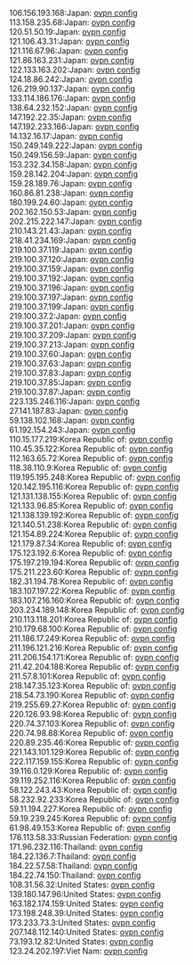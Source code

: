 106.156.193.168:Japan: [ovpn config](vpn/106_156_193_168.ovpn)  
113.158.235.68:Japan: [ovpn config](vpn/113_158_235_68.ovpn)  
120.51.50.19:Japan: [ovpn config](vpn/120_51_50_19.ovpn)  
121.106.43.31:Japan: [ovpn config](vpn/121_106_43_31.ovpn)  
121.116.67.96:Japan: [ovpn config](vpn/121_116_67_96.ovpn)  
121.86.163.231:Japan: [ovpn config](vpn/121_86_163_231.ovpn)  
122.133.163.202:Japan: [ovpn config](vpn/122_133_163_202.ovpn)  
124.18.86.242:Japan: [ovpn config](vpn/124_18_86_242.ovpn)  
126.219.90.137:Japan: [ovpn config](vpn/126_219_90_137.ovpn)  
133.114.186.176:Japan: [ovpn config](vpn/133_114_186_176.ovpn)  
138.64.232.152:Japan: [ovpn config](vpn/138_64_232_152.ovpn)  
147.192.22.35:Japan: [ovpn config](vpn/147_192_22_35.ovpn)  
147.192.233.166:Japan: [ovpn config](vpn/147_192_233_166.ovpn)  
14.132.16.17:Japan: [ovpn config](vpn/14_132_16_17.ovpn)  
150.249.149.222:Japan: [ovpn config](vpn/150_249_149_222.ovpn)  
150.249.156.59:Japan: [ovpn config](vpn/150_249_156_59.ovpn)  
153.232.34.158:Japan: [ovpn config](vpn/153_232_34_158.ovpn)  
159.28.142.204:Japan: [ovpn config](vpn/159_28_142_204.ovpn)  
159.28.189.76:Japan: [ovpn config](vpn/159_28_189_76.ovpn)  
160.86.81.238:Japan: [ovpn config](vpn/160_86_81_238.ovpn)  
180.199.24.60:Japan: [ovpn config](vpn/180_199_24_60.ovpn)  
202.162.150.53:Japan: [ovpn config](vpn/202_162_150_53.ovpn)  
202.215.222.147:Japan: [ovpn config](vpn/202_215_222_147.ovpn)  
210.143.21.43:Japan: [ovpn config](vpn/210_143_21_43.ovpn)  
218.41.234.169:Japan: [ovpn config](vpn/218_41_234_169.ovpn)  
219.100.37.119:Japan: [ovpn config](vpn/219_100_37_119.ovpn)  
219.100.37.120:Japan: [ovpn config](vpn/219_100_37_120.ovpn)  
219.100.37.159:Japan: [ovpn config](vpn/219_100_37_159.ovpn)  
219.100.37.192:Japan: [ovpn config](vpn/219_100_37_192.ovpn)  
219.100.37.196:Japan: [ovpn config](vpn/219_100_37_196.ovpn)  
219.100.37.197:Japan: [ovpn config](vpn/219_100_37_197.ovpn)  
219.100.37.199:Japan: [ovpn config](vpn/219_100_37_199.ovpn)  
219.100.37.2:Japan: [ovpn config](vpn/219_100_37_2.ovpn)  
219.100.37.201:Japan: [ovpn config](vpn/219_100_37_201.ovpn)  
219.100.37.209:Japan: [ovpn config](vpn/219_100_37_209.ovpn)  
219.100.37.213:Japan: [ovpn config](vpn/219_100_37_213.ovpn)  
219.100.37.60:Japan: [ovpn config](vpn/219_100_37_60.ovpn)  
219.100.37.63:Japan: [ovpn config](vpn/219_100_37_63.ovpn)  
219.100.37.83:Japan: [ovpn config](vpn/219_100_37_83.ovpn)  
219.100.37.85:Japan: [ovpn config](vpn/219_100_37_85.ovpn)  
219.100.37.87:Japan: [ovpn config](vpn/219_100_37_87.ovpn)  
223.135.246.116:Japan: [ovpn config](vpn/223_135_246_116.ovpn)  
27.141.187.83:Japan: [ovpn config](vpn/27_141_187_83.ovpn)  
59.138.102.168:Japan: [ovpn config](vpn/59_138_102_168.ovpn)  
61.192.154.243:Japan: [ovpn config](vpn/61_192_154_243.ovpn)  
110.15.177.219:Korea Republic of: [ovpn config](vpn/110_15_177_219.ovpn)  
110.45.35.122:Korea Republic of: [ovpn config](vpn/110_45_35_122.ovpn)  
112.163.65.72:Korea Republic of: [ovpn config](vpn/112_163_65_72.ovpn)  
118.38.110.9:Korea Republic of: [ovpn config](vpn/118_38_110_9.ovpn)  
119.195.195.248:Korea Republic of: [ovpn config](vpn/119_195_195_248.ovpn)  
120.142.195.116:Korea Republic of: [ovpn config](vpn/120_142_195_116.ovpn)  
121.131.138.155:Korea Republic of: [ovpn config](vpn/121_131_138_155.ovpn)  
121.133.96.85:Korea Republic of: [ovpn config](vpn/121_133_96_85.ovpn)  
121.138.139.192:Korea Republic of: [ovpn config](vpn/121_138_139_192.ovpn)  
121.140.51.238:Korea Republic of: [ovpn config](vpn/121_140_51_238.ovpn)  
121.154.89.224:Korea Republic of: [ovpn config](vpn/121_154_89_224.ovpn)  
121.179.87.34:Korea Republic of: [ovpn config](vpn/121_179_87_34.ovpn)  
175.123.192.6:Korea Republic of: [ovpn config](vpn/175_123_192_6.ovpn)  
175.197.219.194:Korea Republic of: [ovpn config](vpn/175_197_219_194.ovpn)  
175.211.223.60:Korea Republic of: [ovpn config](vpn/175_211_223_60.ovpn)  
182.31.194.78:Korea Republic of: [ovpn config](vpn/182_31_194_78.ovpn)  
183.107.197.22:Korea Republic of: [ovpn config](vpn/183_107_197_22.ovpn)  
183.107.216.160:Korea Republic of: [ovpn config](vpn/183_107_216_160.ovpn)  
203.234.189.148:Korea Republic of: [ovpn config](vpn/203_234_189_148.ovpn)  
210.113.118.201:Korea Republic of: [ovpn config](vpn/210_113_118_201.ovpn)  
210.179.68.100:Korea Republic of: [ovpn config](vpn/210_179_68_100.ovpn)  
211.186.17.249:Korea Republic of: [ovpn config](vpn/211_186_17_249.ovpn)  
211.196.121.216:Korea Republic of: [ovpn config](vpn/211_196_121_216.ovpn)  
211.206.154.171:Korea Republic of: [ovpn config](vpn/211_206_154_171.ovpn)  
211.42.204.188:Korea Republic of: [ovpn config](vpn/211_42_204_188.ovpn)  
211.57.8.101:Korea Republic of: [ovpn config](vpn/211_57_8_101.ovpn)  
218.147.35.123:Korea Republic of: [ovpn config](vpn/218_147_35_123.ovpn)  
218.54.73.190:Korea Republic of: [ovpn config](vpn/218_54_73_190.ovpn)  
219.255.69.27:Korea Republic of: [ovpn config](vpn/219_255_69_27.ovpn)  
220.126.93.98:Korea Republic of: [ovpn config](vpn/220_126_93_98.ovpn)  
220.74.37.103:Korea Republic of: [ovpn config](vpn/220_74_37_103.ovpn)  
220.74.98.88:Korea Republic of: [ovpn config](vpn/220_74_98_88.ovpn)  
220.89.235.46:Korea Republic of: [ovpn config](vpn/220_89_235_46.ovpn)  
221.143.101.129:Korea Republic of: [ovpn config](vpn/221_143_101_129.ovpn)  
222.117.159.155:Korea Republic of: [ovpn config](vpn/222_117_159_155.ovpn)  
39.116.0.129:Korea Republic of: [ovpn config](vpn/39_116_0_129.ovpn)  
39.119.252.116:Korea Republic of: [ovpn config](vpn/39_119_252_116.ovpn)  
58.122.243.43:Korea Republic of: [ovpn config](vpn/58_122_243_43.ovpn)  
58.232.92.233:Korea Republic of: [ovpn config](vpn/58_232_92_233.ovpn)  
59.11.194.227:Korea Republic of: [ovpn config](vpn/59_11_194_227.ovpn)  
59.19.239.245:Korea Republic of: [ovpn config](vpn/59_19_239_245.ovpn)  
61.98.49.153:Korea Republic of: [ovpn config](vpn/61_98_49_153.ovpn)  
176.113.58.33:Russian Federation: [ovpn config](vpn/176_113_58_33.ovpn)  
171.96.232.116:Thailand: [ovpn config](vpn/171_96_232_116.ovpn)  
184.22.136.7:Thailand: [ovpn config](vpn/184_22_136_7.ovpn)  
184.22.57.58:Thailand: [ovpn config](vpn/184_22_57_58.ovpn)  
184.22.74.150:Thailand: [ovpn config](vpn/184_22_74_150.ovpn)  
108.31.56.32:United States: [ovpn config](vpn/108_31_56_32.ovpn)  
139.180.147.96:United States: [ovpn config](vpn/139_180_147_96.ovpn)  
163.182.174.159:United States: [ovpn config](vpn/163_182_174_159.ovpn)  
173.198.248.39:United States: [ovpn config](vpn/173_198_248_39.ovpn)  
173.233.73.3:United States: [ovpn config](vpn/173_233_73_3.ovpn)  
207.148.112.140:United States: [ovpn config](vpn/207_148_112_140.ovpn)  
73.193.12.82:United States: [ovpn config](vpn/73_193_12_82.ovpn)  
123.24.202.197:Viet Nam: [ovpn config](vpn/123_24_202_197.ovpn)  
